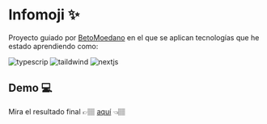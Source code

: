 # Infomoji ✨

Proyecto guiado por [BetoMoedano](https://codewithbeto.dev/) en el que se aplican tecnologías que he estado aprendiendo como:

<img src="https://img.shields.io/badge/TypeScript-3178C6?style=for-the-badge&logo=TypeScript&logoColor=FFFFFF" alt="typescrip" />

<img src="https://img.shields.io/badge/Taildwind-F2F2F2?style=for-the-badge&logo=Tailwind%20CSS&logoColor=#06B6D4" alt="taildwind" />

<img src="https://img.shields.io/badge/Next.js-000000?style=for-the-badge&logo=TypeScript&logoColor=F2F2F2" alt="nextjs" />

## Demo 💻

Mira el resultado final 👉🏽 [aquí]() 👈🏽
